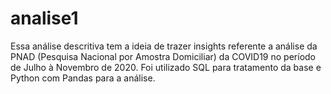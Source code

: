 # analise1
Essa análise descritiva tem a ideia de trazer insights referente a análise da PNAD (Pesquisa Nacional por Amostra Domiciliar) da COVID19 no período de Julho à Novembro de 2020.
Foi utilizado SQL para tratamento da base e Python com Pandas para a análise.
